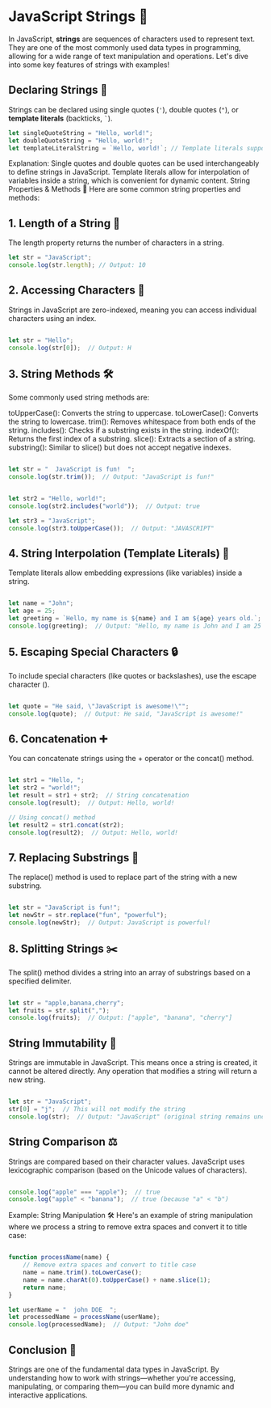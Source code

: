 # JavaScript Strings 💬

In JavaScript, **strings** are sequences of characters used to represent text. They are one of the most commonly used data types in programming, allowing for a wide range of text manipulation and operations. Let's dive into some key features of strings with examples!

## Declaring Strings 📝

Strings can be declared using single quotes (`'`), double quotes (`"`), or **template literals** (backticks, `` ` ``).

```javascript
let singleQuoteString = "Hello, world!";
let doubleQuoteString = "Hello, world!";
let templateLiteralString = `Hello, world!`; // Template literals support string interpolation
```

Explanation:
Single quotes and double quotes can be used interchangeably to define strings in JavaScript.
Template literals allow for interpolation of variables inside a string, which is convenient for dynamic content.
String Properties & Methods 🔧
Here are some common string properties and methods:

## 1. Length of a String 🔢

The length property returns the number of characters in a string.

```javascript
let str = "JavaScript";
console.log(str.length); // Output: 10
```

## 2. Accessing Characters 🔑

Strings in JavaScript are zero-indexed, meaning you can access individual characters using an index.

```javascript

let str = "Hello";
console.log(str[0]);  // Output: H
```

## 3. String Methods 🛠️

Some commonly used string methods are:

toUpperCase(): Converts the string to uppercase.
toLowerCase(): Converts the string to lowercase.
trim(): Removes whitespace from both ends of the string.
includes(): Checks if a substring exists in the string.
indexOf(): Returns the first index of a substring.
slice(): Extracts a section of a string.
substring(): Similar to slice() but does not accept negative indexes.

```javascript

let str = "  JavaScript is fun!  ";
console.log(str.trim());  // Output: "JavaScript is fun!"


let str2 = "Hello, world!";
console.log(str2.includes("world"));  // Output: true

let str3 = "JavaScript";
console.log(str3.toUpperCase());  // Output: "JAVASCRIPT"
```

## 4. String Interpolation (Template Literals) 🔄

Template literals allow embedding expressions (like variables) inside a string.

```javascript

let name = "John";
let age = 25;
let greeting = `Hello, my name is ${name} and I am ${age} years old.`;
console.log(greeting);  // Output: "Hello, my name is John and I am 25 years old."
```

## 5. Escaping Special Characters 🔒

To include special characters (like quotes or backslashes), use the escape character (\).

```javascript

let quote = "He said, \"JavaScript is awesome!\"";
console.log(quote);  // Output: He said, "JavaScript is awesome!"
```

## 6. Concatenation ➕

You can concatenate strings using the + operator or the concat() method.

```javascript

let str1 = "Hello, ";
let str2 = "world!";
let result = str1 + str2;  // String concatenation
console.log(result);  // Output: Hello, world!

// Using concat() method
let result2 = str1.concat(str2);
console.log(result2);  // Output: Hello, world!
```

## 7. Replacing Substrings 🔄

The replace() method is used to replace part of the string with a new substring.

```javascript

let str = "JavaScript is fun!";
let newStr = str.replace("fun", "powerful");
console.log(newStr);  // Output: JavaScript is powerful!
```

## 8. Splitting Strings ✂️

The split() method divides a string into an array of substrings based on a specified delimiter.

```javascript

let str = "apple,banana,cherry";
let fruits = str.split(",");
console.log(fruits);  // Output: ["apple", "banana", "cherry"]
```

## String Immutability 🛑

Strings are immutable in JavaScript. This means once a string is created, it cannot be altered directly. Any operation that modifies a string will return a new string.

```javascript

let str = "JavaScript";
str[0] = "j";  // This will not modify the string
console.log(str);  // Output: "JavaScript" (original string remains unchanged)
```

## String Comparison ⚖️

Strings are compared based on their character values. JavaScript uses lexicographic comparison (based on the Unicode values of characters).

```javascript

console.log("apple" === "apple");  // true
console.log("apple" < "banana");  // true (because "a" < "b")
```

Example: String Manipulation 🛠️
Here's an example of string manipulation where we process a string to remove extra spaces and convert it to title case:

```javascript

function processName(name) {
    // Remove extra spaces and convert to title case
    name = name.trim().toLowerCase();
    name = name.charAt(0).toUpperCase() + name.slice(1);
    return name;
}

let userName = "  john DOE  ";
let processedName = processName(userName);
console.log(processedName);  // Output: "John doe"
```

## Conclusion 🎯

Strings are one of the fundamental data types in JavaScript. By understanding how to work with strings—whether you're accessing, manipulating, or comparing them—you can build more dynamic and interactive applications.
